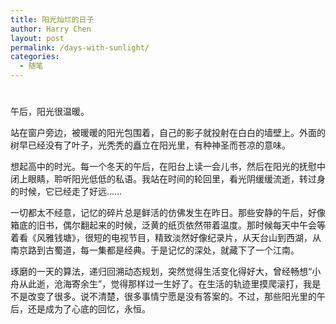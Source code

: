 ```yaml
---
title: 阳光灿烂的日子
author: Harry Chen
layout: post
permalink: /days-with-sunlight/
categories:
  - 随笔
---
```

# 

午后，阳光很温暖。

站在窗户旁边，被暖暖的阳光包围着，自己的影子就投射在白白的墙壁上。外面的树早已经没有了叶子，光秃秃的矗立在阳光里，有种神圣而苍凉的意味。

想起高中的时光。每一个冬天的午后，在阳台上读一会儿书，然后在阳光的抚慰中闭上眼睛，聆听阳光低低的私语。我站在时间的轮回里，看光阴缓缓流逝，转过身的时候，它已经走了好远……

一切都太不经意，记忆的碎片总是鲜活的仿佛发生在昨日。那些安静的午后，好像箱底的旧书，偶尔翻起来的时候，泛黄的纸页依然带着温度。那时候每天中午会等着看《风雅钱塘》，很短的电视节目，精致淡然好像纪录片，从天台山到西湖，从南京路到古蜀道，每一集都是经典。于是记忆的深处，就藏下了一个江南。

琢磨的一天的算法，递归回溯动态规划，突然觉得生活变化得好大，曾经畅想“小舟从此逝，沧海寄余生”，觉得那样过一生好了。在生活的轨迹里摸爬滚打，我是不是改变了很多。说不清楚，很多事情宁愿是没有答案的。不过，那些阳光里的午后，还是成为了心底的回忆，永恒。